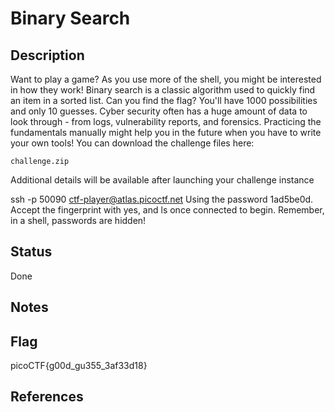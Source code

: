 # Binary Search

## Description

Want to play a game? As you use more of the shell, you might be interested in how they work! Binary search is a classic algorithm used to quickly find an item in a sorted list. Can you find the flag? You'll have 1000 possibilities and only 10 guesses. Cyber security often has a huge amount of data to look through - from logs, vulnerability reports, and forensics. Practicing the fundamentals manually might help you in the future when you have to write your own tools! You can download the challenge files here:

    challenge.zip

Additional details will be available after launching your challenge instance

ssh -p 50090 ctf-player@atlas.picoctf.net Using the password 1ad5be0d. Accept the fingerprint with yes, and ls once connected to begin. Remember, in a shell, passwords are hidden!

## Status

Done

## Notes

## Flag

picoCTF{g00d_gu355_3af33d18}

## References

